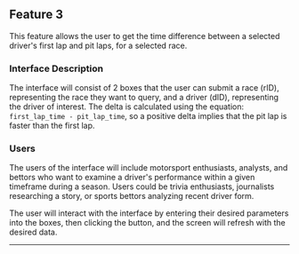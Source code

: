 ## Feature 3
This feature allows the user to get the time difference between a selected driver's first lap and pit laps, for a selected race.
### Interface Description
The interface will consist of 2 boxes that the user can submit a race (rID), representing the race they want to query, and a driver (dID), representing the driver of interest. The delta is calculated using the equation: `first_lap_time - pit_lap_time`, so a positive delta implies that the pit lap is faster than the first lap.
### Users
The users of the interface will include motorsport enthusiasts, analysts, and bettors who want to examine a driver's performance within a given timeframe during a season. Users could be trivia enthusiasts, journalists researching a story, or sports bettors analyzing recent driver form.

The user will interact with the interface by entering their desired parameters into the boxes, then clicking the button, and the screen will refresh with the desired data.
___

